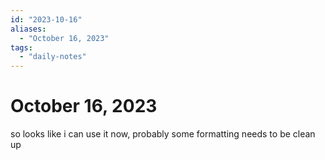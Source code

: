 ```yaml
---
id: "2023-10-16"
aliases:
  - "October 16, 2023"
tags:
  - "daily-notes"
---
```


# October 16, 2023

so looks like i can use it now, probably some formatting needs to be clean up
